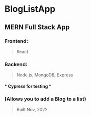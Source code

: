 # BlogListApp
## MERN Full Stack App 
### Frontend:
> React
### Backend:
> Node.js, MongoDB, Express
####    * Cypress for testing * 
### (Allows you to add a Blog to a list)
> Built Nov, 2022